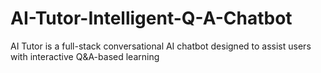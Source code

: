 # AI-Tutor-Intelligent-Q-A-Chatbot
AI Tutor is a full-stack conversational AI chatbot designed to assist users with interactive Q&amp;A-based learning
